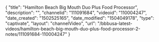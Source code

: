{
    "title": "Hamilton Beach Big Mouth Duo Plus Food Processor",
    "description": "",
    "channelid": "111091684",
    "videoid": "110004247",
    "date_created": "1502525165",
    "date_modified": "1504049178",
    "type": "captivate",
    "layout": "channelVideo",
    "url": "\/bbbusa-latest-videos\/hamilton-beach-big-mouth-duo-plus-food-processor-2-notes\/111091684-110004247"
}
